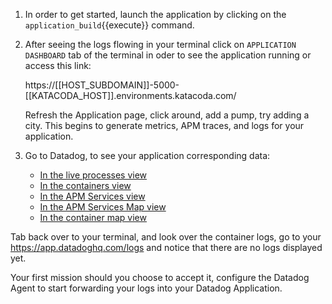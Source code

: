 1. In order to get started, launch the application by clicking on the `application_build`{{execute}} command.

2. After seeing the logs flowing in your terminal click on `APPLICATION DASHBOARD` tab of the terminal in oder to see the application running or access this link:

    https://[[HOST_SUBDOMAIN]]-5000-[[KATACODA_HOST]].environments.katacoda.com/

    Refresh the Application page, click around, add a pump, try adding a city. This begins to generate metrics, APM traces, and logs for your application.

3. Go to Datadog, to see your application corresponding data:

    * [In the live processes view](https://app.datadoghq.com/process)
    * [In the containers view](https://app.datadoghq.com/containers)
    * [In the APM Services view](https://app.datadoghq.com/apm/services)
    * [In the APM Services Map view](https://app.datadoghq.com/service/map?env=workshop)
    * [In the container map view](https://app.datadoghq.com/infrastructure/map?fillby=avg%3Aprocess.stat.container.io.wbps&sizeby=avg%3Anometric&groupby=short_image&nameby=name&nometrichosts=false&tvMode=false&nogrouphosts=true&palette=YlOrRd&paletteflip=false&node_type=container)

Tab back over to your terminal, and look over the container logs, go to your https://app.datadoghq.com/logs and notice that there are no logs displayed yet.

Your first mission should you choose to accept it, configure the Datadog Agent to start forwarding your logs into your Datadog Application.
